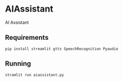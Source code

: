 # AIAssistant
AI Assistant

## Requirements

`pip install streamlit gtts SpeechRecognition Pyaudio`

## Running

`stramlit run aiassistant.py`


